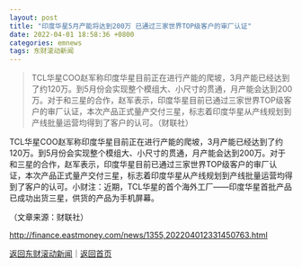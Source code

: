 ```yaml
---
layout: post
title: "印度华星5月产能将达到200万 已通过三家世界TOP级客户的审厂认证"
date: 2022-04-01 18:58:36 +0800
categories: emnews
tags: 东财滚动新闻
---
```

> TCL华星COO赵军称印度华星目前正在进行产能的爬坡，3月产能已经达到了约120万。到5月份会实现整个模组大、小尺寸的贯通，月产能会达到200万。对于和三星的合作，赵军表示，印度华星目前已通过三家世界TOP级客户的审厂认证，本次产品正式量产交付三星，标志着印度华星从产线规划到产线批量运营均得到了客户的认可。（财联社）

<p>TCL华星COO赵军称印度华星目前正在进行产能的爬坡，3月产能已经达到了约120万。到5月份会实现整个模组大、小尺寸的贯通，月产能会达到200万。对于和三星的合作，赵军表示，印度华星目前已通过三家世界TOP级客户的审厂认证，本次产品正式量产交付三星，标志着印度华星从产线规划到产线批量运营均得到了客户的认可。小财注：近期，TCL华星的首个海外工厂——印度华星首批产品已成功出货三星，供货的产品为手机屏幕。</p><p class="em_media">（文章来源：财联社）</p>

<http://finance.eastmoney.com/news/1355,202204012331450763.html>

[返回东财滚动新闻](//finews.withounder.com/emnews/)｜[返回首页](//finews.withounder.com/)